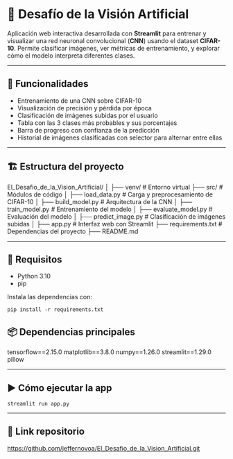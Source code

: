 # 🧠 Desafío de la Visión Artificial

Aplicación web interactiva desarrollada con **Streamlit** para entrenar y visualizar una red neuronal convolucional (**CNN**) usando el dataset **CIFAR-10**. Permite clasificar imágenes, ver métricas de entrenamiento, y explorar cómo el modelo interpreta diferentes clases.

---

## 🚀 Funcionalidades

- Entrenamiento de una CNN sobre CIFAR-10
- Visualización de precisión y pérdida por época
- Clasificación de imágenes subidas por el usuario
- Tabla con las 3 clases más probables y sus porcentajes
- Barra de progreso con confianza de la predicción
- Historial de imágenes clasificadas con selector para alternar entre ellas

---

## 🏗️ Estructura del proyecto

El_Desafio_de_la_Vision_Artificial/
│ 
 ├── venv/ # Entorno virtual 
 ├── src/ # Módulos de código
│ ├── load_data.py # Carga y preprocesamiento de CIFAR-10
│ ├── build_model.py # Arquitectura de la CNN
│ ├── train_model.py # Entrenamiento del modelo
│ ├── evaluate_model.py # Evaluación del modelo
│ ├── predict_image.py # Clasificación de imágenes subidas
│ 
 ├── app.py  # Interfaz web con Streamlit
 ├── requirements.txt  # Dependencias del proyecto
 ├── README.md

---

## 🧪 Requisitos

- Python 3.10
- pip

Instala las dependencias con:

``pip install -r requirements.txt``

## 📦 Dependencias principales

tensorflow==2.15.0
matplotlib==3.8.0
numpy==1.26.0
streamlit==1.29.0
pillow

---

## ▶️ Cómo ejecutar la app

``streamlit run app.py``

---

## 🔗 Link repositorio
https://github.com/jeffernovoa/El_Desafio_de_la_Vision_Artificial.git
